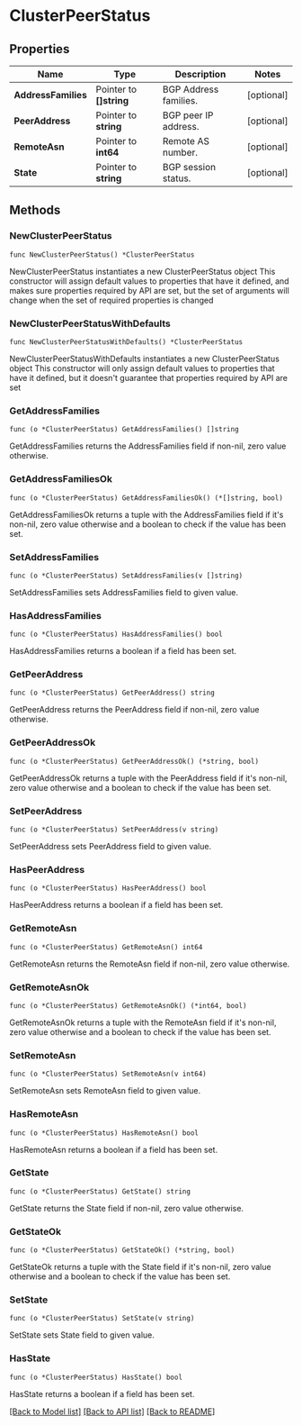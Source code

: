 # ClusterPeerStatus

## Properties

Name | Type | Description | Notes
------------ | ------------- | ------------- | -------------
**AddressFamilies** | Pointer to **[]string** | BGP Address families. | [optional] 
**PeerAddress** | Pointer to **string** | BGP peer IP address. | [optional] 
**RemoteAsn** | Pointer to **int64** | Remote AS number. | [optional] 
**State** | Pointer to **string** | BGP session status. | [optional] 

## Methods

### NewClusterPeerStatus

`func NewClusterPeerStatus() *ClusterPeerStatus`

NewClusterPeerStatus instantiates a new ClusterPeerStatus object
This constructor will assign default values to properties that have it defined,
and makes sure properties required by API are set, but the set of arguments
will change when the set of required properties is changed

### NewClusterPeerStatusWithDefaults

`func NewClusterPeerStatusWithDefaults() *ClusterPeerStatus`

NewClusterPeerStatusWithDefaults instantiates a new ClusterPeerStatus object
This constructor will only assign default values to properties that have it defined,
but it doesn't guarantee that properties required by API are set

### GetAddressFamilies

`func (o *ClusterPeerStatus) GetAddressFamilies() []string`

GetAddressFamilies returns the AddressFamilies field if non-nil, zero value otherwise.

### GetAddressFamiliesOk

`func (o *ClusterPeerStatus) GetAddressFamiliesOk() (*[]string, bool)`

GetAddressFamiliesOk returns a tuple with the AddressFamilies field if it's non-nil, zero value otherwise
and a boolean to check if the value has been set.

### SetAddressFamilies

`func (o *ClusterPeerStatus) SetAddressFamilies(v []string)`

SetAddressFamilies sets AddressFamilies field to given value.

### HasAddressFamilies

`func (o *ClusterPeerStatus) HasAddressFamilies() bool`

HasAddressFamilies returns a boolean if a field has been set.

### GetPeerAddress

`func (o *ClusterPeerStatus) GetPeerAddress() string`

GetPeerAddress returns the PeerAddress field if non-nil, zero value otherwise.

### GetPeerAddressOk

`func (o *ClusterPeerStatus) GetPeerAddressOk() (*string, bool)`

GetPeerAddressOk returns a tuple with the PeerAddress field if it's non-nil, zero value otherwise
and a boolean to check if the value has been set.

### SetPeerAddress

`func (o *ClusterPeerStatus) SetPeerAddress(v string)`

SetPeerAddress sets PeerAddress field to given value.

### HasPeerAddress

`func (o *ClusterPeerStatus) HasPeerAddress() bool`

HasPeerAddress returns a boolean if a field has been set.

### GetRemoteAsn

`func (o *ClusterPeerStatus) GetRemoteAsn() int64`

GetRemoteAsn returns the RemoteAsn field if non-nil, zero value otherwise.

### GetRemoteAsnOk

`func (o *ClusterPeerStatus) GetRemoteAsnOk() (*int64, bool)`

GetRemoteAsnOk returns a tuple with the RemoteAsn field if it's non-nil, zero value otherwise
and a boolean to check if the value has been set.

### SetRemoteAsn

`func (o *ClusterPeerStatus) SetRemoteAsn(v int64)`

SetRemoteAsn sets RemoteAsn field to given value.

### HasRemoteAsn

`func (o *ClusterPeerStatus) HasRemoteAsn() bool`

HasRemoteAsn returns a boolean if a field has been set.

### GetState

`func (o *ClusterPeerStatus) GetState() string`

GetState returns the State field if non-nil, zero value otherwise.

### GetStateOk

`func (o *ClusterPeerStatus) GetStateOk() (*string, bool)`

GetStateOk returns a tuple with the State field if it's non-nil, zero value otherwise
and a boolean to check if the value has been set.

### SetState

`func (o *ClusterPeerStatus) SetState(v string)`

SetState sets State field to given value.

### HasState

`func (o *ClusterPeerStatus) HasState() bool`

HasState returns a boolean if a field has been set.


[[Back to Model list]](../README.md#documentation-for-models) [[Back to API list]](../README.md#documentation-for-api-endpoints) [[Back to README]](../README.md)


